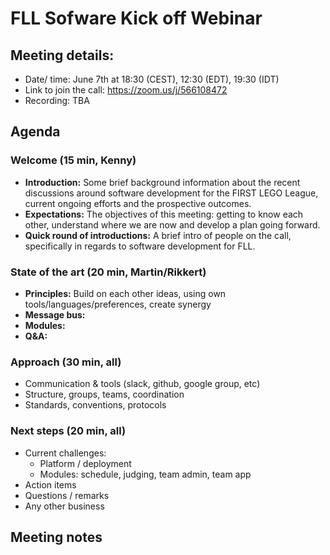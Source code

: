 # FLL Sofware Kick off Webinar 

## Meeting details:
* Date/ time: June 7th at 18:30 (CEST), 12:30 (EDT), 19:30 (IDT) 
* Link to join the call: https://zoom.us/j/566108472
* Recording: TBA

## Agenda

### Welcome (15 min, Kenny)
* **Introduction:** Some brief background information about the recent discussions around software development for the FIRST LEGO League, current ongoing efforts and the prospective outcomes.
* **Expectations:** The objectives of this meeting: getting to know each other, understand where we are now and develop a plan going forward.
* **Quick round of introductions:** A brief intro of people on the call, specifically in regards to software development for FLL.

### State of the art (20 min, Martin/Rikkert)
* **Principles:** Build on each other ideas, using own tools/languages/preferences, create synergy 
* **Message bus:** 
* **Modules:**
* **Q&A:**

### Approach (30 min, all)
* Communication & tools (slack, github, google group, etc)
* Structure, groups, teams, coordination
* Standards, conventions, protocols

### Next steps (20 min, all)
* Current challenges: 
  * Platform / deployment
  * Modules: schedule, judging, team admin, team app
* Action items
* Questions / remarks
* Any other business

## Meeting notes
